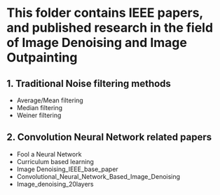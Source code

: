 # This folder contains IEEE papers, and published research in the field of Image Denoising and Image Outpainting
 
## 1. Traditional Noise filtering methods 
  - Average/Mean filtering
  - Median filtering
  - Weiner filtering

## 2. Convolution Neural Network related papers
  - Fool a Neural Network
  - Curriculum  based learning
  - Image Denoising_IEEE_base_paper
  - Convolutional_Neural_Network_Based_Image_Denoising
  - Image_denoising_20layers
